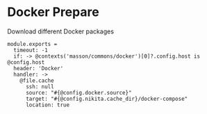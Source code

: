 # Docker Prepare

Download different Docker packages

    module.exports =
      timeout: -1
      if: -> @contexts('masson/commons/docker')[0]?.config.host is @config.host
      header: 'Docker'
      handler: ->
        @file.cache
          ssh: null
          source: "#{@config.docker.source}"
          target: "#{@config.nikita.cache_dir}/docker-compose"
          location: true
